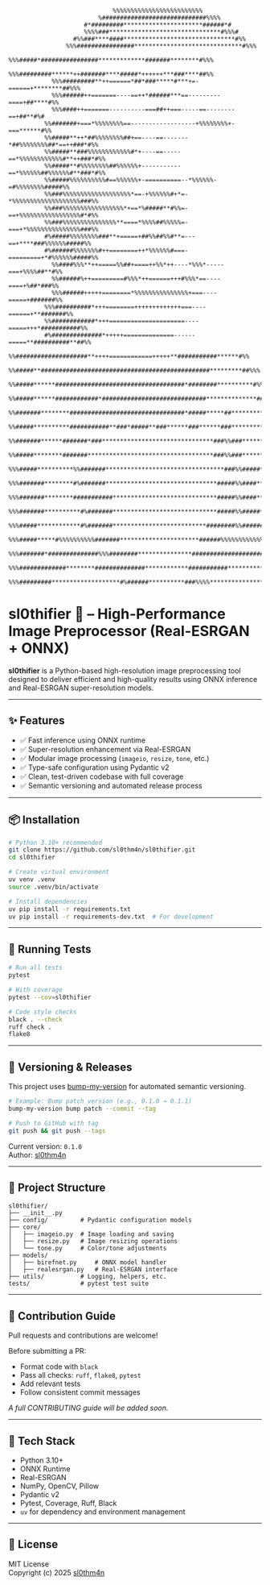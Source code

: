 <!-- Sl0thifier Mega ASCII Logo -->
```
                             %%%%%%%%%%%%%%%%%%%%%%%%%                              
                         %#############################%%%%                          
                     #*#########**********************######*#                       
                     %%%%###*******************************#%%%#                     
                  #%%###****####*******************************#%%                   
                %%%################******************************#%%%                
              %%%#####*################*************#######********#%%%              
              %%%#########******++#######****#####*++++++***###****##%%              
            %%%#########**++======*##*###*****#***+=-======+********##%%%            
            %%%######++=======----==++*######***==---------====+##****#%%            
            %%%####++=======----------===##++===-----==--------==+##**#%#            
          %%#######+===*%%%%%%%%==------------------+%%%%%%%%+-===******#%%          
          %%#####**++*##%%%%%%%%##+==----==-------*##%%%%%%%%##*==++###*#%%          
          %%#####**###%%%%%%%%%%%%#*+----==-----==*%%%%%%%%%%%%#**++###*#%%          
          %%#####**#%%%%%%%%##%%%%%%+-----------==*%%%%%%##%%%%%%#**###*#%%          
          %%#####%%%%%%%%%%#==%%%%%%+-==========--*%%%%%%-=#%%%%%%%%#####%%          
          %%###%%%%%%%%%%%%%%%%%%%*==-+%%%%%%#+*=-*%%%%%%%%%%%%%%%%%%%###%%          
          %%###%%%%%%%%%%%%%%%%%*+==*%#####**#%%=-==+%%%%%%%%%%%%%%%%%#*#%%          
          %%###%%%%%%%%%%%%%%%**====*%%%%##%%%%%=-===+*%%%%%%%%%%%%%%%###%%          
          #%#####%%%%%%%%###**+=====+##%%##%%#**=---==+****###%%%%%%#####%%          
          #%######%%%%%%%#++========++*%%%%%%#===-=========+*#%%%%%%#####%%          
            %%####%%%**++=====%%##+====++%%*++----*%%%*-----===+%%%%##**#%%          
            %%######%++=========#%%%*++======+++#%%%*==----====+%##*###%%            
            %%%######+++++========*%%%%%%%%%%%%%%%+===----=====+#######%%            
          %%%##########*+++========+++++++++++++===----======+**#######%%            
          %%############*+++=====================----=====+++*###########%%          
          #%##############*+++++==============------=====**##########**##%%          
        %%####################**++++============+++++**###########******#%%          
        %%#####**###############################################*********##%%%       
      %%#####******####################################*########**********#%%%       
      %%#####******############*#############################**************###%%     
    %%#######********################################*#####*****##***********#%%     
    %%#####**********###########**###*#####**###******###******###***********#%%     
    %%#######******#######*###*******************************###%%###**********#%%#  
    %%#####********#######***********************************###%%###**********#%%#  
 %%%#####**********%%#######*********************************###%%#####*********##%%%
 %%%#######********#%#######*******************************#####%%####***********#%%%
 %%%#######********###########*****************************#####%%####***********#%%%
 %%%#######**********#%#######*****************************#####%%#####**********#%%%
 %%%#####************#%#######**************************########%%#######********###%
 %%%#####*****#%%%%%%%%%%#######**********************######%%%%%%%%%%%%%%###****###%
 %%%#######*##############%%%########***************#################################
 %%%#############********##############************###########***********###########%
 %%%#########*******************#%######**********###%%%%************************###% 
```

# sl0thifier 🦥 – High-Performance Image Preprocessor (Real-ESRGAN + ONNX)

**sl0thifier** is a Python-based high-resolution image preprocessing tool designed to deliver efficient and high-quality results using ONNX inference and Real-ESRGAN super-resolution models.

---

## ✨ Features

- ✅ Fast inference using ONNX runtime  
- ✅ Super-resolution enhancement via Real-ESRGAN  
- ✅ Modular image processing (`imageio`, `resize`, `tone`, etc.)  
- ✅ Type-safe configuration using Pydantic v2  
- ✅ Clean, test-driven codebase with full coverage  
- ✅ Semantic versioning and automated release process  

---

## 📦 Installation

```bash
# Python 3.10+ recommended
git clone https://github.com/sl0thm4n/sl0thifier.git
cd sl0thifier

# Create virtual environment
uv venv .venv
source .venv/bin/activate

# Install dependencies
uv pip install -r requirements.txt
uv pip install -r requirements-dev.txt  # For development
```

---

## 🧪 Running Tests

```bash
# Run all tests
pytest

# With coverage
pytest --cov=sl0thifier

# Code style checks
black . --check
ruff check .
flake8
```

---

## 🚀 Versioning & Releases

This project uses [bump-my-version](https://github.com/callowayproject/bump-my-version) for automated semantic versioning.

```bash
# Example: Bump patch version (e.g., 0.1.0 → 0.1.1)
bump-my-version bump patch --commit --tag

# Push to GitHub with tag
git push && git push --tags
```

Current version: `0.1.0`  
Author: [sl0thm4n](https://github.com/sl0thm4n)

---

## 📁 Project Structure

```
sl0thifier/
├── __init__.py
├── config/         # Pydantic configuration models
├── core/
│   ├── imageio.py  # Image loading and saving
│   ├── resize.py   # Image resizing operations
│   └── tone.py     # Color/tone adjustments
├── models/
│   ├── birefnet.py     # ONNX model handler
│   ├── realesrgan.py   # Real-ESRGAN interface
├── utils/          # Logging, helpers, etc.
tests/              # pytest test suite
```

---

## 🙌 Contribution Guide

Pull requests and contributions are welcome!

Before submitting a PR:

- Format code with `black`
- Pass all checks: `ruff`, `flake8`, `pytest`
- Add relevant tests
- Follow consistent commit messages

*A full CONTRIBUTING guide will be added soon.*

---

## 🧠 Tech Stack

- Python 3.10+  
- ONNX Runtime  
- Real-ESRGAN  
- NumPy, OpenCV, Pillow  
- Pydantic v2  
- Pytest, Coverage, Ruff, Black  
- `uv` for dependency and environment management  

---

## 📜 License

MIT License  
Copyright (c) 2025 [sl0thm4n](https://github.com/sl0thm4n)
